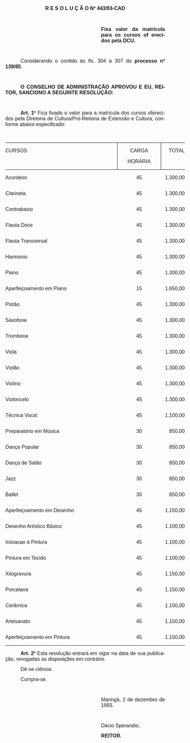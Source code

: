 <body lang=PT-BR style='tab-interval:36.0pt'>

<div class=Section1>

<p class=MsoNormal align=center style='text-align:center'><b style='mso-bidi-font-weight:
normal'><span style='font-size:12.0pt;mso-bidi-font-size:10.0pt;font-family:
Arial'>R E S O L U Ç Ã O Nº 443/93-CAD<o:p></o:p></span></b></p>

<p class=MsoNormal><span style='font-size:12.0pt;mso-bidi-font-size:10.0pt'><o:p>&nbsp;</o:p></span></p>

<p class=MsoNormal style='margin-left:8.0cm;text-align:justify'><b
style='mso-bidi-font-weight:normal'><span style='font-size:12.0pt;font-family:
Arial'>Fixa valor da matrícula para os cursos of erecidos pela DCU.<o:p></o:p></span></b></p>

<p class=MsoNormal style='text-align:justify'><span style='font-size:12.0pt;
font-family:Arial'><o:p>&nbsp;</o:p></span></p>

<p class=MsoNormal style='text-align:justify;text-indent:36.0pt'><span
style='font-size:12.0pt;font-family:Arial'>Considerando o contido às fls. 304 a
307 do <b style='mso-bidi-font-weight:normal'>processo nº 139/85</b>,<o:p></o:p></span></p>

<p class=MsoNormal style='text-align:justify'><span style='font-size:12.0pt;
font-family:Arial'><o:p>&nbsp;</o:p></span></p>

<p class=MsoNormal style='text-align:justify;text-indent:36.0pt'><b
style='mso-bidi-font-weight:normal'><span style='font-size:12.0pt;font-family:
Arial'>O CONSELHO DE ADMINISTRAÇÃO APROVOU E EU, REITOR, SANCIONO A SEGUINTE
RESOLUÇÃO:<o:p></o:p></span></b></p>

<p class=MsoNormal style='text-align:justify'><span style='font-size:12.0pt;
font-family:Arial'><o:p>&nbsp;</o:p></span></p>

<p class=MsoNormal style='text-align:justify;text-indent:36.0pt'><b
style='mso-bidi-font-weight:normal'><span style='font-size:12.0pt;font-family:
Arial'>Art. 1º</span></b><span style='font-size:12.0pt;font-family:Arial'> Fica
fixado o valor para a matrícula dos cursos oferecidos pela Diretoria de
Cultura/Pró-Reitoria de Extensão e Cultura, conforme abaixo especificado:<o:p></o:p></span></p>

<p class=MsoNormal style='text-align:justify'><span style='font-size:12.0pt;
font-family:Arial'><o:p>&nbsp;</o:p></span></p>

<table class=MsoNormalTable border=0 cellspacing=0 cellpadding=0 width=566
 style='width:424.65pt;margin-left:.25pt;border-collapse:collapse;mso-padding-alt:
 0cm 0cm 0cm 0cm'>
 <tr style='mso-yfti-irow:0;mso-yfti-firstrow:yes'>
  <td width=354 valign=top style='width:265.7pt;border:solid windowtext 1.0pt;
  border-left:none;mso-border-top-alt:solid windowtext .5pt;mso-border-bottom-alt:
  solid windowtext .5pt;mso-border-right-alt:solid windowtext .5pt;padding:
  0cm 0cm 0cm 0cm'>
  <p class=MsoNormal style='text-align:justify'><span style='font-size:12.0pt;
  font-family:Arial'>CURSOS<o:p></o:p></span></p>
  </td>
  <td width=137 valign=top style='width:102.85pt;border:solid windowtext 1.0pt;
  border-left:none;mso-border-left-alt:solid windowtext .5pt;mso-border-alt:
  solid windowtext .5pt;padding:0cm 0cm 0cm 0cm'>
  <p class=MsoNormal align=center style='text-align:center'><span
  style='font-size:12.0pt;font-family:Arial'>CARGA<o:p></o:p></span></p>
  <p class=MsoNormal align=center style='text-align:center'><span
  style='font-size:12.0pt;font-family:Arial'>HORÁRIA<o:p></o:p></span></p>
  </td>
  <td width=75 valign=top style='width:56.1pt;border-top:solid windowtext 1.0pt;
  border-left:none;border-bottom:solid windowtext 1.0pt;border-right:none;
  mso-border-left-alt:solid windowtext .5pt;mso-border-top-alt:solid windowtext .5pt;
  mso-border-left-alt:solid windowtext .5pt;mso-border-bottom-alt:solid windowtext .5pt;
  padding:0cm 0cm 0cm 0cm'>
  <p class=MsoNormal align=right style='text-align:right'><span
  style='font-size:12.0pt;font-family:Arial'>TOTAL<o:p></o:p></span></p>
  </td>
 </tr>
 <tr style='mso-yfti-irow:1'>
  <td width=354 valign=top style='width:265.7pt;border:none;mso-border-top-alt:
  solid windowtext .5pt;padding:0cm 0cm 0cm 0cm'>
  <p class=MsoNormal style='text-align:justify'><span style='font-size:12.0pt;
  font-family:Arial'>Acordeon<o:p></o:p></span></p>
  </td>
  <td width=137 valign=top style='width:102.85pt;border:none;mso-border-top-alt:
  solid windowtext .5pt;padding:0cm 0cm 0cm 0cm'>
  <p class=MsoNormal align=center style='text-align:center'><span
  style='font-size:12.0pt;font-family:Arial'>45<o:p></o:p></span></p>
  </td>
  <td width=75 valign=top style='width:56.1pt;border:none;mso-border-top-alt:
  solid windowtext .5pt;padding:0cm 0cm 0cm 0cm'>
  <p class=MsoNormal align=right style='text-align:right'><span
  style='font-size:12.0pt;font-family:Arial'>1.300,00<o:p></o:p></span></p>
  </td>
 </tr>
 <tr style='mso-yfti-irow:2'>
  <td width=354 valign=top style='width:265.7pt;padding:0cm 0cm 0cm 0cm'>
  <p class=MsoNormal style='text-align:justify'><span style='font-size:12.0pt;
  font-family:Arial'>Clarineta<o:p></o:p></span></p>
  </td>
  <td width=137 valign=top style='width:102.85pt;padding:0cm 0cm 0cm 0cm'>
  <p class=MsoNormal align=center style='text-align:center'><span
  style='font-size:12.0pt;font-family:Arial'>45<o:p></o:p></span></p>
  </td>
  <td width=75 valign=top style='width:56.1pt;padding:0cm 0cm 0cm 0cm'>
  <p class=MsoNormal align=right style='text-align:right'><span
  style='font-size:12.0pt;font-family:Arial'>1.300,00<o:p></o:p></span></p>
  </td>
 </tr>
 <tr style='mso-yfti-irow:3'>
  <td width=354 valign=top style='width:265.7pt;padding:0cm 0cm 0cm 0cm'>
  <p class=MsoNormal style='text-align:justify'><span style='font-size:12.0pt;
  font-family:Arial'>Contrabaixo<o:p></o:p></span></p>
  </td>
  <td width=137 valign=top style='width:102.85pt;padding:0cm 0cm 0cm 0cm'>
  <p class=MsoNormal align=center style='text-align:center'><span
  style='font-size:12.0pt;font-family:Arial'>45<o:p></o:p></span></p>
  </td>
  <td width=75 valign=top style='width:56.1pt;padding:0cm 0cm 0cm 0cm'>
  <p class=MsoNormal align=right style='text-align:right'><span
  style='font-size:12.0pt;font-family:Arial'>1.300,00<o:p></o:p></span></p>
  </td>
 </tr>
 <tr style='mso-yfti-irow:4'>
  <td width=354 valign=top style='width:265.7pt;padding:0cm 0cm 0cm 0cm'>
  <p class=MsoNormal style='text-align:justify'><span style='font-size:12.0pt;
  font-family:Arial'>Flauta Doce<o:p></o:p></span></p>
  </td>
  <td width=137 valign=top style='width:102.85pt;padding:0cm 0cm 0cm 0cm'>
  <p class=MsoNormal align=center style='text-align:center'><span
  style='font-size:12.0pt;font-family:Arial'>45<o:p></o:p></span></p>
  </td>
  <td width=75 valign=top style='width:56.1pt;padding:0cm 0cm 0cm 0cm'>
  <p class=MsoNormal align=right style='text-align:right'><span
  style='font-size:12.0pt;font-family:Arial'>1.300,00<o:p></o:p></span></p>
  </td>
 </tr>
 <tr style='mso-yfti-irow:5'>
  <td width=354 valign=top style='width:265.7pt;padding:0cm 0cm 0cm 0cm'>
  <p class=MsoNormal style='text-align:justify'><span style='font-size:12.0pt;
  font-family:Arial'>Flauta Transversal<o:p></o:p></span></p>
  </td>
  <td width=137 valign=top style='width:102.85pt;padding:0cm 0cm 0cm 0cm'>
  <p class=MsoNormal align=center style='text-align:center'><span
  style='font-size:12.0pt;font-family:Arial'>45<o:p></o:p></span></p>
  </td>
  <td width=75 valign=top style='width:56.1pt;padding:0cm 0cm 0cm 0cm'>
  <p class=MsoNormal align=right style='text-align:right'><span
  style='font-size:12.0pt;font-family:Arial'>1.300,00<o:p></o:p></span></p>
  </td>
 </tr>
 <tr style='mso-yfti-irow:6'>
  <td width=354 valign=top style='width:265.7pt;padding:0cm 0cm 0cm 0cm'>
  <p class=MsoNormal style='text-align:justify'><span style='font-size:12.0pt;
  font-family:Arial'>Harmonio<o:p></o:p></span></p>
  </td>
  <td width=137 valign=top style='width:102.85pt;padding:0cm 0cm 0cm 0cm'>
  <p class=MsoNormal align=center style='text-align:center'><span
  style='font-size:12.0pt;font-family:Arial'>45<o:p></o:p></span></p>
  </td>
  <td width=75 valign=top style='width:56.1pt;padding:0cm 0cm 0cm 0cm'>
  <p class=MsoNormal align=right style='text-align:right'><span
  style='font-size:12.0pt;font-family:Arial'>1.300,00<o:p></o:p></span></p>
  </td>
 </tr>
 <tr style='mso-yfti-irow:7'>
  <td width=354 valign=top style='width:265.7pt;padding:0cm 0cm 0cm 0cm'>
  <p class=MsoNormal style='text-align:justify'><span style='font-size:12.0pt;
  font-family:Arial'>Piano<o:p></o:p></span></p>
  </td>
  <td width=137 valign=top style='width:102.85pt;padding:0cm 0cm 0cm 0cm'>
  <p class=MsoNormal align=center style='text-align:center'><span
  style='font-size:12.0pt;font-family:Arial'>45<o:p></o:p></span></p>
  </td>
  <td width=75 valign=top style='width:56.1pt;padding:0cm 0cm 0cm 0cm'>
  <p class=MsoNormal align=right style='text-align:right'><span
  style='font-size:12.0pt;font-family:Arial'>1.300,00<o:p></o:p></span></p>
  </td>
 </tr>
 <tr style='mso-yfti-irow:8'>
  <td width=354 valign=top style='width:265.7pt;padding:0cm 0cm 0cm 0cm'>
  <p class=MsoNormal style='text-align:justify'><span style='font-size:12.0pt;
  font-family:Arial'>Aperfeiçoamento em Piano<o:p></o:p></span></p>
  </td>
  <td width=137 valign=top style='width:102.85pt;padding:0cm 0cm 0cm 0cm'>
  <p class=MsoNormal align=center style='text-align:center'><span
  style='font-size:12.0pt;font-family:Arial'>15<o:p></o:p></span></p>
  </td>
  <td width=75 valign=top style='width:56.1pt;padding:0cm 0cm 0cm 0cm'>
  <p class=MsoNormal align=right style='text-align:right'><span
  style='font-size:12.0pt;font-family:Arial'>1.650,00<o:p></o:p></span></p>
  </td>
 </tr>
 <tr style='mso-yfti-irow:9'>
  <td width=354 valign=top style='width:265.7pt;padding:0cm 0cm 0cm 0cm'>
  <p class=MsoNormal style='text-align:justify'><span style='font-size:12.0pt;
  font-family:Arial'>Pistão<o:p></o:p></span></p>
  </td>
  <td width=137 valign=top style='width:102.85pt;padding:0cm 0cm 0cm 0cm'>
  <p class=MsoNormal align=center style='text-align:center'><span
  style='font-size:12.0pt;font-family:Arial'>45<o:p></o:p></span></p>
  </td>
  <td width=75 valign=top style='width:56.1pt;padding:0cm 0cm 0cm 0cm'>
  <p class=MsoNormal align=right style='text-align:right'><span
  style='font-size:12.0pt;font-family:Arial'>1.300,00<o:p></o:p></span></p>
  </td>
 </tr>
 <tr style='mso-yfti-irow:10'>
  <td width=354 valign=top style='width:265.7pt;padding:0cm 0cm 0cm 0cm'>
  <p class=MsoNormal style='text-align:justify'><span style='font-size:12.0pt;
  font-family:Arial'>Saxofone<o:p></o:p></span></p>
  </td>
  <td width=137 valign=top style='width:102.85pt;padding:0cm 0cm 0cm 0cm'>
  <p class=MsoNormal align=center style='text-align:center'><span
  style='font-size:12.0pt;font-family:Arial'>45<o:p></o:p></span></p>
  </td>
  <td width=75 valign=top style='width:56.1pt;padding:0cm 0cm 0cm 0cm'>
  <p class=MsoNormal align=right style='text-align:right'><span
  style='font-size:12.0pt;font-family:Arial'>1.300,00<o:p></o:p></span></p>
  </td>
 </tr>
 <tr style='mso-yfti-irow:11'>
  <td width=354 valign=top style='width:265.7pt;padding:0cm 0cm 0cm 0cm'>
  <p class=MsoNormal style='text-align:justify'><span style='font-size:12.0pt;
  font-family:Arial'>Trombone<o:p></o:p></span></p>
  </td>
  <td width=137 valign=top style='width:102.85pt;padding:0cm 0cm 0cm 0cm'>
  <p class=MsoNormal align=center style='text-align:center'><span
  style='font-size:12.0pt;font-family:Arial'>45<o:p></o:p></span></p>
  </td>
  <td width=75 valign=top style='width:56.1pt;padding:0cm 0cm 0cm 0cm'>
  <p class=MsoNormal align=right style='text-align:right'><span
  style='font-size:12.0pt;font-family:Arial'>1.300,00<o:p></o:p></span></p>
  </td>
 </tr>
 <tr style='mso-yfti-irow:12'>
  <td width=354 valign=top style='width:265.7pt;padding:0cm 0cm 0cm 0cm'>
  <p class=MsoNormal style='text-align:justify'><span style='font-size:12.0pt;
  font-family:Arial'>Viola<o:p></o:p></span></p>
  </td>
  <td width=137 valign=top style='width:102.85pt;padding:0cm 0cm 0cm 0cm'>
  <p class=MsoNormal align=center style='text-align:center'><span
  style='font-size:12.0pt;font-family:Arial'>45<o:p></o:p></span></p>
  </td>
  <td width=75 valign=top style='width:56.1pt;padding:0cm 0cm 0cm 0cm'>
  <p class=MsoNormal align=right style='text-align:right'><span
  style='font-size:12.0pt;font-family:Arial'>1.300,00<o:p></o:p></span></p>
  </td>
 </tr>
 <tr style='mso-yfti-irow:13'>
  <td width=354 valign=top style='width:265.7pt;padding:0cm 0cm 0cm 0cm'>
  <p class=MsoNormal style='text-align:justify'><span style='font-size:12.0pt;
  font-family:Arial'>Violão<o:p></o:p></span></p>
  </td>
  <td width=137 valign=top style='width:102.85pt;padding:0cm 0cm 0cm 0cm'>
  <p class=MsoNormal align=center style='text-align:center'><span
  style='font-size:12.0pt;font-family:Arial'>45<o:p></o:p></span></p>
  </td>
  <td width=75 valign=top style='width:56.1pt;padding:0cm 0cm 0cm 0cm'>
  <p class=MsoNormal align=right style='text-align:right'><span
  style='font-size:12.0pt;font-family:Arial'>1.300,00<o:p></o:p></span></p>
  </td>
 </tr>
 <tr style='mso-yfti-irow:14'>
  <td width=354 valign=top style='width:265.7pt;padding:0cm 0cm 0cm 0cm'>
  <p class=MsoNormal style='text-align:justify'><span style='font-size:12.0pt;
  font-family:Arial'>Violino<o:p></o:p></span></p>
  </td>
  <td width=137 valign=top style='width:102.85pt;padding:0cm 0cm 0cm 0cm'>
  <p class=MsoNormal align=center style='text-align:center'><span
  style='font-size:12.0pt;font-family:Arial'>45<o:p></o:p></span></p>
  </td>
  <td width=75 valign=top style='width:56.1pt;padding:0cm 0cm 0cm 0cm'>
  <p class=MsoNormal align=right style='text-align:right'><span
  style='font-size:12.0pt;font-family:Arial'>1.300,00<o:p></o:p></span></p>
  </td>
 </tr>
 <tr style='mso-yfti-irow:15'>
  <td width=354 valign=top style='width:265.7pt;padding:0cm 0cm 0cm 0cm'>
  <p class=MsoNormal style='text-align:justify'><span style='font-size:12.0pt;
  font-family:Arial'>Violoncelo<o:p></o:p></span></p>
  </td>
  <td width=137 valign=top style='width:102.85pt;padding:0cm 0cm 0cm 0cm'>
  <p class=MsoNormal align=center style='text-align:center'><span
  style='font-size:12.0pt;font-family:Arial'>45<o:p></o:p></span></p>
  </td>
  <td width=75 valign=top style='width:56.1pt;padding:0cm 0cm 0cm 0cm'>
  <p class=MsoNormal align=right style='text-align:right'><span
  style='font-size:12.0pt;font-family:Arial'>1.300,00<o:p></o:p></span></p>
  </td>
 </tr>
 <tr style='mso-yfti-irow:16'>
  <td width=354 valign=top style='width:265.7pt;padding:0cm 0cm 0cm 0cm'>
  <p class=MsoNormal style='text-align:justify'><span style='font-size:12.0pt;
  font-family:Arial'>Técnica Vocal<o:p></o:p></span></p>
  </td>
  <td width=137 valign=top style='width:102.85pt;padding:0cm 0cm 0cm 0cm'>
  <p class=MsoNormal align=center style='text-align:center'><span
  style='font-size:12.0pt;font-family:Arial'>45<o:p></o:p></span></p>
  </td>
  <td width=75 valign=top style='width:56.1pt;padding:0cm 0cm 0cm 0cm'>
  <p class=MsoNormal align=right style='text-align:right'><span
  style='font-size:12.0pt;font-family:Arial'>1.100,00<o:p></o:p></span></p>
  </td>
 </tr>
 <tr style='mso-yfti-irow:17'>
  <td width=354 valign=top style='width:265.7pt;padding:0cm 0cm 0cm 0cm'>
  <p class=MsoNormal style='text-align:justify'><span style='font-size:12.0pt;
  font-family:Arial'>Preparatório em Música<o:p></o:p></span></p>
  </td>
  <td width=137 valign=top style='width:102.85pt;padding:0cm 0cm 0cm 0cm'>
  <p class=MsoNormal align=center style='text-align:center'><span
  style='font-size:12.0pt;font-family:Arial'>30<o:p></o:p></span></p>
  </td>
  <td width=75 valign=top style='width:56.1pt;padding:0cm 0cm 0cm 0cm'>
  <p class=MsoNormal align=right style='text-align:right'><span
  style='font-size:12.0pt;font-family:Arial'>850,00<o:p></o:p></span></p>
  </td>
 </tr>
 <tr style='mso-yfti-irow:18'>
  <td width=354 valign=top style='width:265.7pt;padding:0cm 0cm 0cm 0cm'>
  <p class=MsoNormal style='text-align:justify'><span style='font-size:12.0pt;
  font-family:Arial'>Dança Popular<o:p></o:p></span></p>
  </td>
  <td width=137 valign=top style='width:102.85pt;padding:0cm 0cm 0cm 0cm'>
  <p class=MsoNormal align=center style='text-align:center'><span
  style='font-size:12.0pt;font-family:Arial'>30<o:p></o:p></span></p>
  </td>
  <td width=75 valign=top style='width:56.1pt;padding:0cm 0cm 0cm 0cm'>
  <p class=MsoNormal align=right style='text-align:right'><span
  style='font-size:12.0pt;font-family:Arial'>850,00<o:p></o:p></span></p>
  </td>
 </tr>
 <tr style='mso-yfti-irow:19'>
  <td width=354 valign=top style='width:265.7pt;padding:0cm 0cm 0cm 0cm'>
  <p class=MsoNormal style='text-align:justify'><span style='font-size:12.0pt;
  font-family:Arial'>Dança de Salão<o:p></o:p></span></p>
  </td>
  <td width=137 valign=top style='width:102.85pt;padding:0cm 0cm 0cm 0cm'>
  <p class=MsoNormal align=center style='text-align:center'><span
  style='font-size:12.0pt;font-family:Arial'>30<o:p></o:p></span></p>
  </td>
  <td width=75 valign=top style='width:56.1pt;padding:0cm 0cm 0cm 0cm'>
  <p class=MsoNormal align=right style='text-align:right'><span
  style='font-size:12.0pt;font-family:Arial'>850,00<o:p></o:p></span></p>
  </td>
 </tr>
 <tr style='mso-yfti-irow:20'>
  <td width=354 valign=top style='width:265.7pt;padding:0cm 0cm 0cm 0cm'>
  <p class=MsoNormal style='text-align:justify'><span style='font-size:12.0pt;
  font-family:Arial'>Jazz<o:p></o:p></span></p>
  </td>
  <td width=137 valign=top style='width:102.85pt;padding:0cm 0cm 0cm 0cm'>
  <p class=MsoNormal align=center style='text-align:center'><span
  style='font-size:12.0pt;font-family:Arial'>30<o:p></o:p></span></p>
  </td>
  <td width=75 valign=top style='width:56.1pt;padding:0cm 0cm 0cm 0cm'>
  <p class=MsoNormal align=right style='text-align:right'><span
  style='font-size:12.0pt;font-family:Arial'>850,00<o:p></o:p></span></p>
  </td>
 </tr>
 <tr style='mso-yfti-irow:21'>
  <td width=354 valign=top style='width:265.7pt;padding:0cm 0cm 0cm 0cm'>
  <p class=MsoNormal style='text-align:justify'><span style='font-size:12.0pt;
  font-family:Arial'>Ballet<o:p></o:p></span></p>
  </td>
  <td width=137 valign=top style='width:102.85pt;padding:0cm 0cm 0cm 0cm'>
  <p class=MsoNormal align=center style='text-align:center'><span
  style='font-size:12.0pt;font-family:Arial'>30<o:p></o:p></span></p>
  </td>
  <td width=75 valign=top style='width:56.1pt;padding:0cm 0cm 0cm 0cm'>
  <p class=MsoNormal align=right style='text-align:right'><span
  style='font-size:12.0pt;font-family:Arial'>850,00<o:p></o:p></span></p>
  </td>
 </tr>
 <tr style='mso-yfti-irow:22'>
  <td width=354 valign=top style='width:265.7pt;padding:0cm 0cm 0cm 0cm'>
  <p class=MsoNormal style='text-align:justify'><span style='font-size:12.0pt;
  font-family:Arial'>Aperfeiçoamento em Desenho<o:p></o:p></span></p>
  </td>
  <td width=137 valign=top style='width:102.85pt;padding:0cm 0cm 0cm 0cm'>
  <p class=MsoNormal align=center style='text-align:center'><span
  style='font-size:12.0pt;font-family:Arial'>45<o:p></o:p></span></p>
  </td>
  <td width=75 valign=top style='width:56.1pt;padding:0cm 0cm 0cm 0cm'>
  <p class=MsoNormal align=right style='text-align:right'><span
  style='font-size:12.0pt;font-family:Arial'>1.150,00<o:p></o:p></span></p>
  </td>
 </tr>
 <tr style='mso-yfti-irow:23'>
  <td width=354 valign=top style='width:265.7pt;padding:0cm 0cm 0cm 0cm'>
  <p class=MsoNormal style='text-align:justify'><span style='font-size:12.0pt;
  font-family:Arial'>Desenho Artístico Básico<o:p></o:p></span></p>
  </td>
  <td width=137 valign=top style='width:102.85pt;padding:0cm 0cm 0cm 0cm'>
  <p class=MsoNormal align=center style='text-align:center'><span
  style='font-size:12.0pt;font-family:Arial'>45<o:p></o:p></span></p>
  </td>
  <td width=75 valign=top style='width:56.1pt;padding:0cm 0cm 0cm 0cm'>
  <p class=MsoNormal align=right style='text-align:right'><span
  style='font-size:12.0pt;font-family:Arial'>1.100,00<o:p></o:p></span></p>
  </td>
 </tr>
 <tr style='mso-yfti-irow:24'>
  <td width=354 valign=top style='width:265.7pt;padding:0cm 0cm 0cm 0cm'>
  <p class=MsoNormal style='text-align:justify'><span style='font-size:12.0pt;
  font-family:Arial'>Iniciacao à Pintura<o:p></o:p></span></p>
  </td>
  <td width=137 valign=top style='width:102.85pt;padding:0cm 0cm 0cm 0cm'>
  <p class=MsoNormal align=center style='text-align:center'><span
  style='font-size:12.0pt;font-family:Arial'>45<o:p></o:p></span></p>
  </td>
  <td width=75 valign=top style='width:56.1pt;padding:0cm 0cm 0cm 0cm'>
  <p class=MsoNormal align=right style='text-align:right'><span
  style='font-size:12.0pt;font-family:Arial'>1.100,00<o:p></o:p></span></p>
  </td>
 </tr>
 <tr style='mso-yfti-irow:25'>
  <td width=354 valign=top style='width:265.7pt;padding:0cm 0cm 0cm 0cm'>
  <p class=MsoNormal style='text-align:justify'><span style='font-size:12.0pt;
  font-family:Arial'>Pintura em Tecido<o:p></o:p></span></p>
  </td>
  <td width=137 valign=top style='width:102.85pt;padding:0cm 0cm 0cm 0cm'>
  <p class=MsoNormal align=center style='text-align:center'><span
  style='font-size:12.0pt;font-family:Arial'>45<o:p></o:p></span></p>
  </td>
  <td width=75 valign=top style='width:56.1pt;padding:0cm 0cm 0cm 0cm'>
  <p class=MsoNormal align=right style='text-align:right'><span
  style='font-size:12.0pt;font-family:Arial'>1.100,00<o:p></o:p></span></p>
  </td>
 </tr>
 <tr style='mso-yfti-irow:26'>
  <td width=354 valign=top style='width:265.7pt;padding:0cm 0cm 0cm 0cm'>
  <p class=MsoNormal style='text-align:justify'><span style='font-size:12.0pt;
  font-family:Arial'>Xilogravura<o:p></o:p></span></p>
  </td>
  <td width=137 valign=top style='width:102.85pt;padding:0cm 0cm 0cm 0cm'>
  <p class=MsoNormal align=center style='text-align:center'><span
  style='font-size:12.0pt;font-family:Arial'>45<o:p></o:p></span></p>
  </td>
  <td width=75 valign=top style='width:56.1pt;padding:0cm 0cm 0cm 0cm'>
  <p class=MsoNormal align=right style='text-align:right'><span
  style='font-size:12.0pt;font-family:Arial'>1.150,00<o:p></o:p></span></p>
  </td>
 </tr>
 <tr style='mso-yfti-irow:27'>
  <td width=354 valign=top style='width:265.7pt;padding:0cm 0cm 0cm 0cm'>
  <p class=MsoNormal style='text-align:justify'><span style='font-size:12.0pt;
  font-family:Arial'>Porcelana<o:p></o:p></span></p>
  </td>
  <td width=137 valign=top style='width:102.85pt;padding:0cm 0cm 0cm 0cm'>
  <p class=MsoNormal align=center style='text-align:center'><span
  style='font-size:12.0pt;font-family:Arial'>45<o:p></o:p></span></p>
  </td>
  <td width=75 valign=top style='width:56.1pt;padding:0cm 0cm 0cm 0cm'>
  <p class=MsoNormal align=right style='text-align:right'><span
  style='font-size:12.0pt;font-family:Arial'>1.150,00<o:p></o:p></span></p>
  </td>
 </tr>
 <tr style='mso-yfti-irow:28'>
  <td width=354 valign=top style='width:265.7pt;padding:0cm 0cm 0cm 0cm'>
  <p class=MsoNormal style='text-align:justify'><span style='font-size:12.0pt;
  font-family:Arial'>Cerâmica<o:p></o:p></span></p>
  </td>
  <td width=137 valign=top style='width:102.85pt;padding:0cm 0cm 0cm 0cm'>
  <p class=MsoNormal align=center style='text-align:center'><span
  style='font-size:12.0pt;font-family:Arial'>45<o:p></o:p></span></p>
  </td>
  <td width=75 valign=top style='width:56.1pt;padding:0cm 0cm 0cm 0cm'>
  <p class=MsoNormal align=right style='text-align:right'><span
  style='font-size:12.0pt;font-family:Arial'>1.150,00<o:p></o:p></span></p>
  </td>
 </tr>
 <tr style='mso-yfti-irow:29'>
  <td width=354 valign=top style='width:265.7pt;padding:0cm 0cm 0cm 0cm'>
  <p class=MsoNormal style='text-align:justify'><span style='font-size:12.0pt;
  font-family:Arial'>Artesanato<o:p></o:p></span></p>
  </td>
  <td width=137 valign=top style='width:102.85pt;padding:0cm 0cm 0cm 0cm'>
  <p class=MsoNormal align=center style='text-align:center'><span
  style='font-size:12.0pt;font-family:Arial'>45<o:p></o:p></span></p>
  </td>
  <td width=75 valign=top style='width:56.1pt;padding:0cm 0cm 0cm 0cm'>
  <p class=MsoNormal align=right style='text-align:right'><span
  style='font-size:12.0pt;font-family:Arial'>1.150,00<o:p></o:p></span></p>
  </td>
 </tr>
 <tr style='mso-yfti-irow:30;mso-yfti-lastrow:yes'>
  <td width=354 valign=top style='width:265.7pt;border:none;border-bottom:solid windowtext 1.0pt;
  mso-border-bottom-alt:solid windowtext .5pt;padding:0cm 0cm 0cm 0cm'>
  <p class=MsoNormal style='text-align:justify'><span style='font-size:12.0pt;
  font-family:Arial'>Aperfeiçoamento em Pintura<o:p></o:p></span></p>
  </td>
  <td width=137 valign=top style='width:102.85pt;border:none;border-bottom:
  solid windowtext 1.0pt;mso-border-bottom-alt:solid windowtext .5pt;
  padding:0cm 0cm 0cm 0cm'>
  <p class=MsoNormal align=center style='text-align:center'><span
  style='font-size:12.0pt;font-family:Arial'>45<o:p></o:p></span></p>
  </td>
  <td width=75 valign=top style='width:56.1pt;border:none;border-bottom:solid windowtext 1.0pt;
  mso-border-bottom-alt:solid windowtext .5pt;padding:0cm 0cm 0cm 0cm'>
  <p class=MsoNormal align=right style='text-align:right'><span
  style='font-size:12.0pt;font-family:Arial'>1.150,00<o:p></o:p></span></p>
  </td>
 </tr>
</table>

<p class=MsoNormal style='text-align:justify;text-indent:36.0pt'><b
style='mso-bidi-font-weight:normal'><span style='font-size:12.0pt;font-family:
Arial'>Art. 2º</span></b><span style='font-size:12.0pt;font-family:Arial'> Esta
resolução entrará em vigor na data de sua publicação, revogadas as disposições
em contrário.<o:p></o:p></span></p>

<p class=MsoNormal style='text-align:justify;text-indent:36.0pt'><span
style='font-size:12.0pt;font-family:Arial'>Dê-se ciência.<o:p></o:p></span></p>

<p class=MsoNormal style='text-align:justify;text-indent:36.0pt'><span
style='font-size:12.0pt;font-family:Arial'>Cumpra-se.<o:p></o:p></span></p>

<p class=MsoNormal style='text-align:justify'><span style='font-size:12.0pt;
font-family:Arial'><o:p>&nbsp;</o:p></span></p>

<p class=MsoNormal style='margin-left:8.0cm;text-align:justify'><span
style='font-size:12.0pt;font-family:Arial'>Maringá, 2 de dezembro de 1993.<o:p></o:p></span></p>

<p class=MsoNormal style='margin-left:8.0cm;text-align:justify'><span
style='font-size:12.0pt;font-family:Arial'><o:p>&nbsp;</o:p></span></p>

<p class=MsoNormal style='margin-left:8.0cm;text-align:justify'><span
style='font-size:12.0pt;font-family:Arial'>Décio Sperandio,<o:p></o:p></span></p>

<p class=MsoNormal style='margin-left:8.0cm;text-align:justify'><b
style='mso-bidi-font-weight:normal'><span style='font-size:12.0pt;font-family:
Arial'>REITOR.<o:p></o:p></span></b></p>

</div>

</body>
